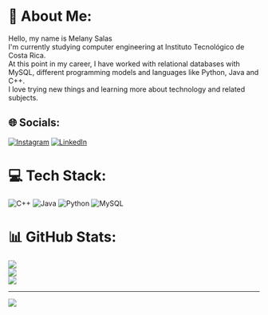 # 💫 About Me:
Hello, my name is Melany Salas<br>I'm currently studying computer engineering at Instituto Tecnológico de Costa Rica.<br>At this point in my career, I have worked with relational databases with MySQL, different programming models and languages like Python, Java and C++.<br>I love trying new things and learning more about technology and related subjects.


## 🌐 Socials:
[![Instagram](https://img.shields.io/badge/Instagram-%23E4405F.svg?logo=Instagram&logoColor=white)](https://instagram.com/mel_safer) [![LinkedIn](https://img.shields.io/badge/LinkedIn-%230077B5.svg?logo=linkedin&logoColor=white)](https://linkedin.com/in/https://www.linkedin.com/public-profile/settings?lipi=urn%3Ali%3Apage%3Ad_flagship3_profile_self_edit_contact-info%3BjTf81SLYT2yHTuKSRzyfZA%3D%3D) 

# 💻 Tech Stack:
![C++](https://img.shields.io/badge/c++-%2300599C.svg?style=flat-square&logo=c%2B%2B&logoColor=white) ![Java](https://img.shields.io/badge/java-%23ED8B00.svg?style=flat-square&logo=java&logoColor=white) ![Python](https://img.shields.io/badge/python-3670A0?style=flat-square&logo=python&logoColor=ffdd54) ![MySQL](https://img.shields.io/badge/mysql-%2300f.svg?style=flat-square&logo=mysql&logoColor=white)
# 📊 GitHub Stats:
![](https://github-readme-stats.vercel.app/api?username=MelSaFer&theme=gotham&hide_border=true&include_all_commits=false&count_private=false)<br/>
![](https://github-readme-streak-stats.herokuapp.com/?user=MelSaFer&theme=gotham&hide_border=true)<br/>
![](https://github-readme-stats.vercel.app/api/top-langs/?username=MelSaFer&theme=gotham&hide_border=true&include_all_commits=false&count_private=false&layout=compact)

---
[![](https://visitcount.itsvg.in/api?id=MelSaFer&icon=0&color=0)](https://visitcount.itsvg.in)

<!-- Proudly created with GPRM ( https://gprm.itsvg.in ) -->
